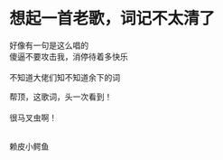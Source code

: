 # 想起一首老歌，词记不太清了


好像有一句是这么唱的<br />
傻逼不要攻击我，消停待着多快乐<br />
<br />
不知道大佬们知不知道余下的词

帮顶，这歌词，头一次看到！<br />
<br />
很马叉虫啊！<br />
<br />
<img src="static/image/smiley/default/lol.gif" smilieid="12" border="0" alt="" /><img src="static/image/smiley/default/lol.gif" smilieid="12" border="0" alt="" /><img src="static/image/smiley/default/lol.gif" smilieid="12" border="0" alt="" />

赖皮小鳄鱼
